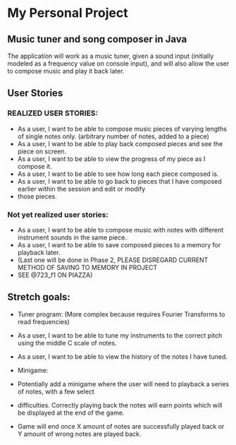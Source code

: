 # My Personal Project

## Music tuner and song composer in Java
The application will work as a music tuner, given a sound input (initially modeled as a frequency value on
console input), and will also allow the user to compose music and play it back later. 

## User Stories
### REALIZED USER STORIES:
- As a user, I want to be able to compose music pieces of varying lengths of single notes only.
(arbitrary number of notes, added to a piece)
- As a user, I want to be able to play back composed pieces and see the piece on screen.
- As a user, I want to be able to view the progress of my piece as I compose it. 
- As a user, I want to be able to see how long each piece composed is.
- As a user, I want to be able to go back to pieces that I have composed earlier within the session and edit or modify
- those pieces. 

### Not yet realized user stories:
- As a user, I want to be able to compose music with notes with different instrument sounds in the same piece.
- As a user, I want to be able to save composed pieces to a memory for playback later.
- (Last one will be done in Phase 2, PLEASE DISREGARD CURRENT METHOD OF SAVING TO MEMORY IN PROJECT 
- SEE @723_f1 ON PIAZZA)

## Stretch goals:
- Tuner program: (More complex because requires Fourier Transforms to read frequencies)
- As a user, I want to be able to tune my instruments to the correct pitch using the middle C scale of notes.
- As a user, I want to be able to view the history of the notes I have tuned.

- Minigame:
- Potentially add a minigame where the user will need to playback a series of notes, with a few select
- difficulties. Correctly playing back the notes will earn points which will be displayed at the end of the game.
- Game will end once X amount of notes are successfully played back or Y amount of wrong notes are played back.
